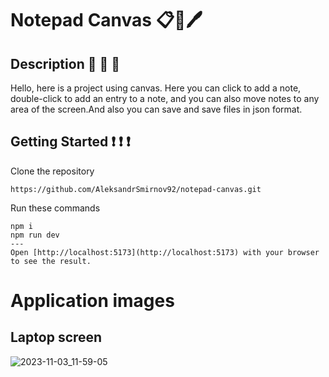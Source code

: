 # Notepad Canvas 	&#128203;&#128204;&#128394;&#65039;
## Description 	&#128172; 	&#128172; 	&#128172;
Hello, here is a project using canvas. Here you can click to add a note, double-click to add an entry to a note, and you can also move notes to any area of ​​the screen.And also you can save and save files in json format.
## Getting Started 	&#10071;	&#10071;	&#10071;
Clone the repository
```
https://github.com/AleksandrSmirnov92/notepad-canvas.git
```
Run these commands
```
npm i
npm run dev
---
Open [http://localhost:5173](http://localhost:5173) with your browser to see the result.
```
# Application images
## Laptop screen
![2023-11-03_11-59-05](https://github.com/AleksandrSmirnov92/notepad-canvas/assets/83553039/6afbed1d-2d24-4fe8-bae1-f149cac437ac)
